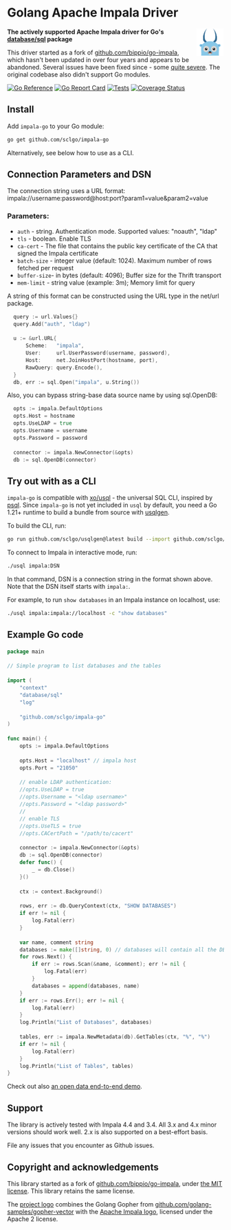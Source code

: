# Golang Apache Impala Driver 

<img src="./docs/logo.svg" width="64" alt="project logo - gopher with impala horns" align="right">

**The actively supported Apache Impala driver for Go's [database/sql](https://golang.org/pkg/database/sql) package**

This driver started as a fork of [github.com/bippio/go-impala](https://github.com/bippio/go-impala),
which hasn't been updated in over four years and appears to be abandoned.
Several issues have been fixed since - some [quite severe](https://github.com/sclgo/impala-go/pulls?q=is%3Apr+is%3Aclosed+label%3Abug).
The original codebase also didn't support Go modules.

[![Go Reference](https://pkg.go.dev/badge/github.com/sclgo/impala-go.svg)](https://pkg.go.dev/github.com/sclgo/impala-go)
[![Go Report Card](https://goreportcard.com/badge/github.com/sclgo/impala-go)](https://goreportcard.com/report/github.com/sclgo/impala-go)
[![Tests](https://github.com/sclgo/impala-go/actions/workflows/ci.yml/badge.svg)](https://coveralls.io/github/sclgo/impala-go)
[![Coverage Status](https://coveralls.io/repos/github/sclgo/impala-go/badge.svg)](https://coveralls.io/github/sclgo/impala-go)

## Install

Add `impala-go` to your Go module:

```bash
go get github.com/sclgo/impala-go
```

Alternatively, see below how to use as a CLI.

## Connection Parameters and DSN

The connection string uses a URL format: impala://username:password@host:port?param1=value&param2=value

### Parameters:

* `auth` - string. Authentication mode. Supported values: "noauth", "ldap"
* `tls` - boolean. Enable TLS
* `ca-cert` - The file that contains the public key certificate of the CA that signed the Impala certificate
* `batch-size` - integer value (default: 1024). Maximum number of rows fetched per request
* `buffer-size`- in bytes (default: 4096); Buffer size for the Thrift transport 
* `mem-limit` - string value (example: 3m); Memory limit for query 	

A string of this format can be constructed using the URL type in the net/url package.

```go
  query := url.Values{}
  query.Add("auth", "ldap")

  u := &url.URL{
      Scheme:   "impala",
      User:     url.UserPassword(username, password),
      Host:     net.JoinHostPort(hostname, port),
      RawQuery: query.Encode(),
  }
  db, err := sql.Open("impala", u.String())
```

Also, you can bypass string-base data source name by using sql.OpenDB:

```go
  opts := impala.DefaultOptions
  opts.Host = hostname
  opts.UseLDAP = true
  opts.Username = username
  opts.Password = password

  connector := impala.NewConnector(&opts)
  db := sql.OpenDB(connector)
```


## Try out with as a CLI

`impala-go` is compatible with [xo/usql](https://github.com/xo/usql) - the universal SQL CLI, 
inspired by [psql](https://www.postgresql.org/docs/current/app-psql.html). 
Since `impala-go` is not yet included in `usql` by default, you need a Go 1.21+ runtime to build a bundle
from source with [usqlgen](https://github.com/sclgo/usqlgen).

To build the CLI, run:

```bash
go run github.com/sclgo/usqlgen@latest build --import github.com/sclgo/impala-go -- -tags no_base
```

To connect to Impala in interactive mode, run:

```bash
./usql impala:DSN
```

In that command, DSN is a connection string in the format shown above. Note that the DSN itself starts with `impala:`.

For example, to run `show databases` in an Impala instance on localhost, use:

```bash
./usql impala:impala://localhost -c "show databases"
```

## Example Go code

```go
package main

// Simple program to list databases and the tables

import (
	"context"
	"database/sql"
	"log"

	"github.com/sclgo/impala-go"
)

func main() {
	opts := impala.DefaultOptions

	opts.Host = "localhost" // impala host
	opts.Port = "21050"

	// enable LDAP authentication:
	//opts.UseLDAP = true
	//opts.Username = "<ldap username>"
	//opts.Password = "<ldap password>"
	//
	// enable TLS
	//opts.UseTLS = true
	//opts.CACertPath = "/path/to/cacert"

	connector := impala.NewConnector(&opts)
	db := sql.OpenDB(connector)
	defer func() {
		_ = db.Close()
	}()

	ctx := context.Background()

	rows, err := db.QueryContext(ctx, "SHOW DATABASES")
	if err != nil {
		log.Fatal(err)
	}

	var name, comment string
	databases := make([]string, 0) // databases will contain all the DBs to enumerate later
	for rows.Next() {
		if err := rows.Scan(&name, &comment); err != nil {
			log.Fatal(err)
		}
		databases = append(databases, name)
	}
	if err := rows.Err(); err != nil {
		log.Fatal(err)
	}
	log.Println("List of Databases", databases)

	tables, err := impala.NewMetadata(db).GetTables(ctx, "%", "%")
	if err != nil {
		log.Fatal(err)
	}
	log.Println("List of Tables", tables)
}
```

Check out also [an open data end-to-end demo](compose/README.md).

## Support

The library is actively tested with Impala 4.4 and 3.4.
All 3.x and 4.x minor versions should work well. 2.x is also supported
on a best-effort basis.

File any issues that you encounter as Github issues.

## Copyright and acknowledgements

This library started as a fork of [github.com/bippio/go-impala](https://github.com/bippio/go-impala),
under [the MIT license](https://github.com/bippio/go-impala/blob/ebab2bf/LICENSE). This library retains the same
license.

The [project logo](/docs/logo.svg) combines the Golang Gopher from
[github.com/golang-samples/gopher-vector](https://github.com/golang-samples/gopher-vector)
with the [Apache Impala logo](https://impala.apache.org/img/impala-logo.png), licensed under the Apache 2 license.
